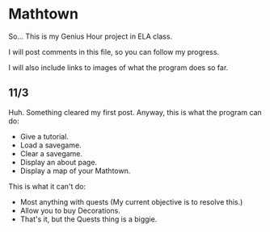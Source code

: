 # Mathtown
So... This is my Genius Hour project in ELA class.

I will post comments in this file, so you can follow my progress.

I will also include links to images of what the program does so far.

## 11/3

Huh. Something cleared my first post. Anyway, this is what the program can do:
* Give a tutorial.
* Load a savegame.
* Clear a savegame.
* Display an about page.
* Display a map of your Mathtown.

This is what it can't do:
* Most anything with quests (My current objective is to resolve this.)
* Allow you to buy Decorations.
* That's it, but the Quests thing is a biggie.
